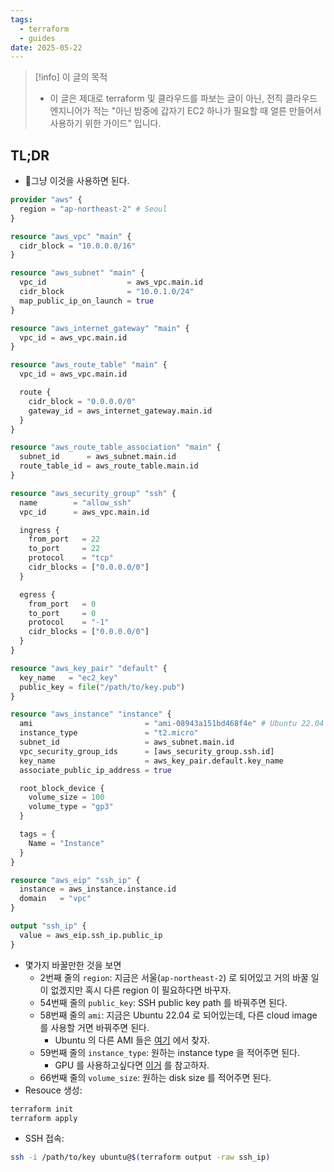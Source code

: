 ```yaml
---
tags:
  - terraform
  - guides
date: 2025-05-22
---
```

> [!info] 이 글의 목적
> - 이 글은 제대로 terraform 및 클라우드를 파보는 글이 아닌, 전직 클라우드 엔지니어가 적는 "아닌 밤중에 갑자기 EC2 하나가 필요할 때 얼른 만들어서 사용하기 위한 가이드" 입니다.

## TL;DR

- 그냥 이것을 사용하면 된다.

```terraform title="main.tf" {2,54,58-59,66}
provider "aws" {
  region = "ap-northeast-2" # Seoul
}

resource "aws_vpc" "main" {
  cidr_block = "10.0.0.0/16"
}

resource "aws_subnet" "main" {
  vpc_id                  = aws_vpc.main.id
  cidr_block              = "10.0.1.0/24"
  map_public_ip_on_launch = true
}

resource "aws_internet_gateway" "main" {
  vpc_id = aws_vpc.main.id
}

resource "aws_route_table" "main" {
  vpc_id = aws_vpc.main.id

  route {
    cidr_block = "0.0.0.0/0"
    gateway_id = aws_internet_gateway.main.id
  }
}

resource "aws_route_table_association" "main" {
  subnet_id      = aws_subnet.main.id
  route_table_id = aws_route_table.main.id
}

resource "aws_security_group" "ssh" {
  name        = "allow_ssh"
  vpc_id      = aws_vpc.main.id

  ingress {
    from_port   = 22
    to_port     = 22
    protocol    = "tcp"
    cidr_blocks = ["0.0.0.0/0"]
  }

  egress {
    from_port   = 0
    to_port     = 0
    protocol    = "-1"
    cidr_blocks = ["0.0.0.0/0"]
  }
}

resource "aws_key_pair" "default" {
  key_name   = "ec2_key"
  public_key = file("/path/to/key.pub")
}

resource "aws_instance" "instance" {
  ami                         = "ami-08943a151bd468f4e" # Ubuntu 22.04
  instance_type               = "t2.micro"
  subnet_id                   = aws_subnet.main.id
  vpc_security_group_ids      = [aws_security_group.ssh.id]
  key_name                    = aws_key_pair.default.key_name
  associate_public_ip_address = true

  root_block_device {
    volume_size = 100
    volume_type = "gp3"
  }

  tags = {
    Name = "Instance"
  }
}

resource "aws_eip" "ssh_ip" {
  instance = aws_instance.instance.id
  domain   = "vpc"
}

output "ssh_ip" {
  value = aws_eip.ssh_ip.public_ip
}
```

- 몇가지 바꿀만한 것을 보면
	- 2번째 줄의 `region`: 지금은 서울(`ap-northeast-2`) 로 되어있고 거의 바꿀 일이 없겠지만 혹시 다른 region 이 필요하다면 바꾸자.
	- 54번째 줄의 `public_key`: SSH public key path 를 바꿔주면 된다.
	- 58번째 줄의 `ami`: 지금은 Ubuntu 22.04 로 되어있는데, 다른 cloud image 를 사용할 거면 바꿔주면 된다.
		- Ubuntu 의 다른 AMI 들은 [여기](https://cloud-images.ubuntu.com/locator/ec2/) 에서 찾자.
	- 59번째 줄의 `instance_type`: 원하는 instance type 을 적어주면 된다.
		- GPU 를 사용하고싶다면 [이거](https://docs.aws.amazon.com/en_us/dlami/latest/devguide/gpu.html) 를 참고하자.
	- 66번째 줄의 `volume_size`: 원하는 disk size 를 적어주면 된다.
- Resouce 생성:

```bash
terraform init
terraform apply
```

- SSH 접속:

```sh
ssh -i /path/to/key ubuntu@$(terraform output -raw ssh_ip)
```